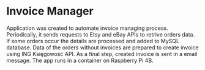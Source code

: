 # Invoice Manager

Application was created to automate invoice managing process. Periodically, it sends requests to Etsy and eBay APIs to retrive orders data. 
If some orders occur the details are processed and added to MySQL database. Data of the orders without invoices are prepared to create invoice using ING Księgowość API. As a final step, created invoice is sent in a email message.
The app runs in a container on Raspberry Pi 4B.
